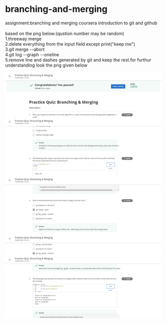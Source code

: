 # branching-and-merging
assignment:branching and merging coursera introduction to git and github <br><br>
based on the png below:(qustion number may be random) <br>
1.threeway merge<br>
2.delete everything from the input field except print("keep me") <br>
3.git merge --abort<br>
4.git log --graph --oneline<br>
5.remove line and dashes generated by git and keep the rest.for furthur understanding look the png given below<br>




![Image of assignment](https://github.com/messenger1012/branching-and-merging/blob/master/coursera.png)
